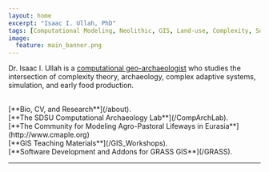 ```yaml
---
layout: home
excerpt: "Isaac I. Ullah, PhD"
tags: [Computational Modeling, Neolithic, GIS, Land-use, Complexity, Social-Environmental Systems]
image:
  feature: main_banner.png
---
```

Dr. Isaac I. Ullah is a [computational geo-archaeologist](http://isaacullah.github.io/What-is-Computational-Archaeology/) who studies the intersection of complexity theory, archaeology, complex adaptive systems, simulation, and early food production. 

<br>
 [**Bio, CV, and Research**](/about).

 <br>
 [**The SDSU Computational Archaeology Lab**](/CompArchLab).
 
 <br>
 [**The Community for Modeling Agro-Pastoral Lifeways in Eurasia**](http://www.cmaple.org)
 
 <br>
[**GIS Teaching Materials**](/GIS_Workshops).

<br>
[**Software Development and Addons for GRASS GIS**](/GRASS).

<br>

---
